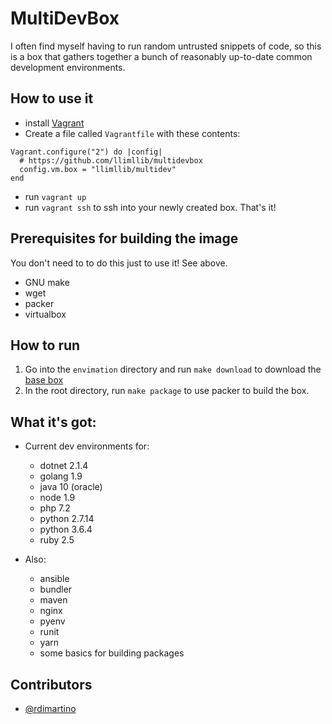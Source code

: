 # MultiDevBox

I often find myself having to run random untrusted snippets of code, so this is
a box that gathers together a bunch of reasonably up-to-date common development
environments.

## How to use it

* install [Vagrant](https://www.vagrantup.com/)
* Create a file called `Vagrantfile` with these contents:

```
Vagrant.configure("2") do |config|
  # https://github.com/llimllib/multidevbox
  config.vm.box = "llimllib/multidev"
end
```

* run `vagrant up`
* run `vagrant ssh` to ssh into your newly created box. That's it!

## Prerequisites for building the image

You don't need to to do this just to use it! See above.

* GNU make
* wget
* packer
* virtualbox

## How to run

1. Go into the `envimation` directory and run `make download` to download the
   [base box](https://app.vagrantup.com/envimation/boxes/ubuntu-xenial)
2. In the root directory, run `make package` to use packer to build the box.

## What it's got:

* Current dev environments for:
  * dotnet 2.1.4
  * golang 1.9
  * java 10 (oracle)
  * node 1.9
  * php 7.2
  * python 2.7.14
  * python 3.6.4
  * ruby 2.5

* Also:
  * ansible
  * bundler
  * maven
  * nginx
  * pyenv
  * runit
  * yarn
  * some basics for building packages

## Contributors

* [@rdimartino](https://github.com/rdimartino)
